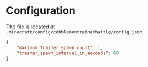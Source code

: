 # Configuration

The file is located at `.minecraft/config/cobblemontrainerbattle/config.json`

```json
{
    "maximum_trainer_spawn_count": 1,
    "trainer_spawn_interval_in_seconds": 60
}
```